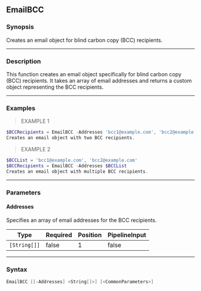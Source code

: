 EmailBCC
--------

### Synopsis
Creates an email object for blind carbon copy (BCC) recipients.

---

### Description

This function creates an email object specifically for blind carbon copy (BCC) recipients. It takes an array of email addresses and returns a custom object representing the BCC recipients.

---

### Examples
> EXAMPLE 1

```PowerShell
$BCCRecipients = EmailBCC -Addresses 'bcc1@example.com', 'bcc2@example.com'
Creates an email object with two BCC recipients.
```
> EXAMPLE 2

```PowerShell
$BCCList = 'bcc1@example.com', 'bcc2@example.com'
$BCCRecipients = EmailBCC -Addresses $BCCList
Creates an email object with multiple BCC recipients.
```

---

### Parameters
#### **Addresses**
Specifies an array of email addresses for the BCC recipients.

|Type        |Required|Position|PipelineInput|
|------------|--------|--------|-------------|
|`[String[]]`|false   |1       |false        |

---

### Syntax
```PowerShell
EmailBCC [[-Addresses] <String[]>] [<CommonParameters>]
```
